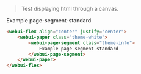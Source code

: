 > Test displaying html through a canvas.

<webui-code lang="html" theme="black">
<webui-flex align="center" justify="center">
    <webui-paper class="theme-white">
        <webui-page-segment class="theme-info">
            Example page-segment-standard
        </webui-page-segment>
    </webui-paper>
</webui-flex>
</webui-code>

```html
<webui-flex align="center" justify="center">
    <webui-paper class="theme-white">
        <webui-page-segment class="theme-info">
            Example page-segment-standard
        </webui-page-segment>
    </webui-paper>
</webui-flex>
```